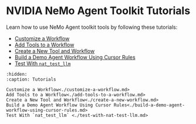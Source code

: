 <!--
SPDX-FileCopyrightText: Copyright (c) 2025, NVIDIA CORPORATION & AFFILIATES. All rights reserved.
SPDX-License-Identifier: Apache-2.0

Licensed under the Apache License, Version 2.0 (the "License");
you may not use this file except in compliance with the License.
You may obtain a copy of the License at

http://www.apache.org/licenses/LICENSE-2.0

Unless required by applicable law or agreed to in writing, software
distributed under the License is distributed on an "AS IS" BASIS,
WITHOUT WARRANTIES OR CONDITIONS OF ANY KIND, either express or implied.
See the License for the specific language governing permissions and
limitations under the License.
-->

# NVIDIA NeMo Agent Toolkit Tutorials
Learn how to use NeMo Agent toolkit tools by following these tutorials:
- [Customize a Workflow](./customize-a-workflow.md)
- [Add Tools to a Workflow](./add-tools-to-a-workflow.md)
- [Create a New Tool and Workflow](./create-a-new-workflow.md)
- [Build a Demo Agent Workflow Using Cursor Rules](./build-a-demo-agent-workflow-using-cursor-rules.md)
- [Test With `nat_test_llm` ](./test-with-nat-test-llm.md)

```{toctree}
:hidden:
:caption: Tutorials

Customize a Workflow<./customize-a-workflow.md>
Add Tools to a Workflow<./add-tools-to-a-workflow.md>
Create a New Tool and Workflow<./create-a-new-workflow.md>
Build a Demo Agent Workflow Using Cursor Rules<./build-a-demo-agent-workflow-using-cursor-rules.md>
Test With `nat_test_llm` <./test-with-nat-test-llm.md>
```
